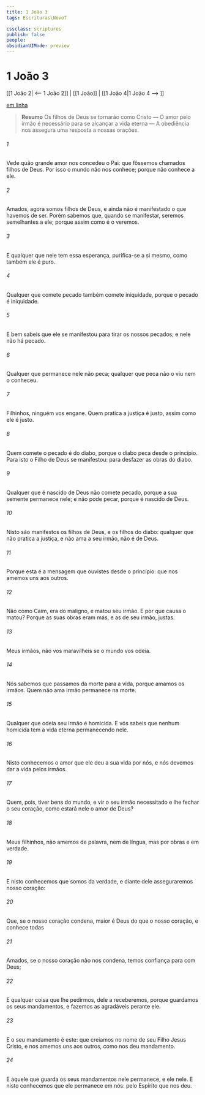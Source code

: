 ```yaml
---
title: 1 João 3
tags: Escrituras\NovoT

cssclass: scriptures
publish: false
people:
obsidianUIMode: preview
---
```


# 1 João 3
[[1 João 2| <-- 1 João 2]] | [[1 João]] | [[1 João 4|1 João 4 --> ]]

[em linha](https://churchofjesuschrist.org/study/scriptures/nt/1-jn/3?lang=por)

> __Resumo__
Os filhos de Deus se tornarão como Cristo — O amor pelo irmão é necessário para se alcançar a vida eterna — A obediência nos assegura uma resposta a nossas orações.

###### 1 
Vede quão grande amor nos concedeu o Pai: que fôssemos chamados filhos de Deus. Por isso o mundo não nos conhece; porque não conhece a ele.

###### 2 
Amados, agora somos filhos de Deus, e ainda não é manifestado o que havemos de ser. Porém sabemos que, quando se manifestar, seremos semelhantes a ele; porque assim como é o veremos.

###### 3 
E qualquer que nele tem essa esperança, purifica-se a si mesmo, como também ele é puro.

###### 4 
Qualquer que comete pecado também comete iniquidade, porque o pecado é iniquidade.

###### 5 
E bem sabeis que ele se manifestou para tirar os nossos pecados; e nele não há pecado.

###### 6 
Qualquer que permanece nele não peca; qualquer que peca não o viu nem o conheceu.

###### 7 
Filhinhos, ninguém vos engane. Quem pratica a justiça é justo, assim como ele é justo.

###### 8 
Quem comete o pecado é do diabo, porque o diabo peca desde o princípio. Para isto o Filho de Deus se manifestou: para desfazer as obras do diabo.

###### 9 
Qualquer que é nascido de Deus não comete pecado, porque a sua semente permanece nele; e não pode pecar, porque é nascido de Deus.

###### 10 
Nisto são manifestos os filhos de Deus, e os filhos do diabo: qualquer que não pratica a justiça, e não ama a seu irmão, não é de Deus.

###### 11 
Porque esta é a mensagem que ouvistes desde o princípio: que nos amemos uns aos outros.

###### 12 
Não como Caim,  era do maligno, e matou seu irmão. E por que causa o matou? Porque as suas obras eram más, e as de seu irmão, justas.

###### 13 
Meus irmãos, não vos maravilheis se o mundo vos odeia.

###### 14 
Nós sabemos que  passamos da morte para a vida, porque amamos os irmãos. Quem não ama  irmão permanece na morte.

###### 15 
Qualquer que odeia seu irmão é homicida. E vós sabeis que nenhum homicida tem a vida eterna permanecendo nele.

###### 16 
Nisto conhecemos o amor  que ele deu a sua vida por nós, e nós devemos dar a vida pelos irmãos.

###### 17 
Quem, pois, tiver bens do mundo, e vir o seu irmão necessitado e lhe fechar o seu coração, como estará nele o amor de Deus?

###### 18 
Meus filhinhos, não amemos de palavra, nem de língua, mas por obras e em verdade.

###### 19 
E nisto conhecemos que somos da verdade, e diante dele asseguraremos nosso coração:

###### 20 
Que, se o nosso coração  condena, maior é Deus do que o nosso coração, e conhece todas 

###### 21 
Amados, se o nosso coração não nos condena, temos confiança para com Deus;

###### 22 
E qualquer coisa que lhe pedirmos, dele a receberemos, porque guardamos os seus mandamentos, e fazemos as  agradáveis perante ele.

###### 23 
E o seu mandamento é este: que creiamos no nome de seu Filho Jesus Cristo, e nos amemos uns aos outros, como nos deu mandamento.

###### 24 
E aquele que guarda os seus mandamentos nele permanece, e ele nele. E nisto conhecemos que ele permanece em nós: pelo Espírito que nos deu.

